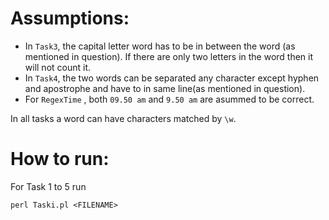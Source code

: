 # Assumptions:
- In `Task3`, the capital letter word has to be in between the word (as mentioned in question). If there are only two letters in the word then it will not count it.
- In `Task4`, the two words can be separated any character except hyphen and apostrophe and have to in same line(as mentioned in question).
- For `RegexTime` , both `09.50 am` and `9.50 am` are asummed to be correct.

In all tasks a word can have characters matched by `\w`.
# How to run:

For Task 1 to 5 run

```
perl Taski.pl <FILENAME>
```